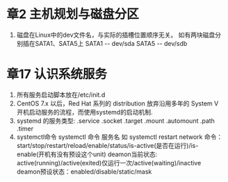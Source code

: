 
# 章2 主机规划与磁盘分区

1. 磁盘在Linux中的dev文件名，与实际的插槽位置顺序无关。
如有两块磁盘分别插在SATA1、SATA5上
 SATA1 -- dev/sda
 SATA5 -- dev/sdb
 

 # 章17 认识系统服务
1. 所有服务启动脚本放在/etc/init.d
2. CentOS 7.x 以后，Red Hat 系列的 distribution 放弃沿用多年的 System V 开机启动服务的流程，而使用systemd的启动机制.
3.  systemd 的服务类型: .service .socket .target .mount .automount .path .timer
4. systemctl命令
systemctl 命令 服务名 
如 systemctl restart network
命令： start/stop/restart/reload/enable/status/is-active(是否在运行)/is-enable(开机有没有预设这个unit)
deamon当前状态: active(running)/active(exited)仅运行一次/active(waiting)/inactive
deamon预设状态：enabled/disable/static/mask